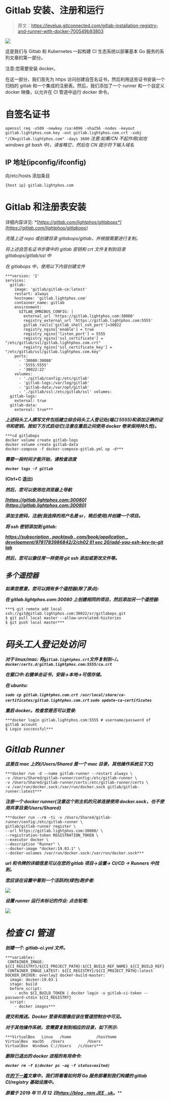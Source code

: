 # Gitlab 安装、注册和运行

> 原文：<https://levelup.gitconnected.com/gitlab-installation-registry-and-runner-with-docker-700549b93803>

![](img/2dd994097eeb4cef0aec3e16ae28f774.png)

这是我们与 Gitlab 和 Kubernetes 一起构建 CI 生态系统以部署基本 Go 服务的系列文章的第一部分。

注意:您需要安装 docker。

在这一部分，我们首先为 https 访问创建自签名证书，然后利用这些证书安装一个归档的 gitlab 和一个集成的注册表。然后，我们添加了一个 runner 和一个自定义 docker 映像，以允许在 CI 管道中运行 docker 命令。

# 自签名证书

`openssl req -x509 -newkey rsa:4096 -sha256 -nodes -keyout gitlab.lightphos.com.key -out gitlab.lightphos.com.crt -subj "/CN=gitlab.lightphos.com" -days 3600` *注意:如果/CN 不起作用(如在 windows git bash 中)，请省略它，然后在 CN 提示符下输入域名*

## IP 地址(ipconfig/ifconfig)

向/etc/hosts 添加条目

```
{host ip} gitlab.lightphos.com
```

# Gitlab 和注册表安装

详细内容详见:
*[*https://gitlab.com/lightphos/gitlabops*](https://gitlab.com/lightphos/gitlabops)*

*克隆上述 repo 或创建目录 gitlabops/gitlab，并根据需要进行复制。*

*将上述自签名证书步骤中的 gitlab 密钥和 crt 文件复制到目录 gitlabops/gitlab/ssl 中*

*在 gitlabops 中，使用以下内容创建文件*

```
***version: '2' 
services: 
  gitlab: 
    image: 'gitlab/gitlab-ce:latest' 
    restart: always 
    hostname: 'gitlab.lightphos.com' 
    container_name: gitlab 
    environment: 
      GITLAB_OMNIBUS_CONFIG: | 
        external_url 'https://gitlab.lightphos.com:30080' 
        registry_external_url 'https://gitlab.lightphos.com:5555' 
        gitlab_rails['gitlab_shell_ssh_port']=30022 
        registry_nginx['enable'] = true 
        registry_nginx['listen_port'] = 5555 
        registry_nginx['ssl_certificate'] = "/etc/gitlab/ssl/gitlab.lightphos.com.crt" 
        registry_nginx['ssl_certificate_key'] = "/etc/gitlab/ssl/gitlab.lightphos.com.key" 
    ports: 
      - '30080:30080' 
      - '5555:5555' 
      - '30022:22' 
    volumes: 
      - './gitlab/config:/etc/gitlab' 
      - 'gitlab-logs:/var/log/gitlab' 
      - 'gitlab-data:/var/opt/gitlab' 
      - './gitlab/ssl:/etc/gitlab/ssl' volumes: 
  gitlab-logs: 
    external: true 
  gitlab-data: 
    external: true***
```

***上述码头工人撰写文件包括建立综合码头工人登记处(端口 5555)和添加正确的证书和密钥。按如下方式启动它(注意在重启之间使用 docker 卷来保持持久性)。***

```
***cd gitlabops
docker volume create gitlab-logs
docker volume create gitlab-data 
docker-compose -f docker-compose-gitlab.yml up -d***
```

***需要一段时间才能开始，请检查进度***

***`docker logs -f gitlab`***

****(Ctrl+C 退出)****

***然后，您可以使用在浏览器上导航***

***[https://gitlab.lightphos.com:30080](https://gitlab.lightphos.com:30080)***

***添加主密码，注册(我选择的用户名是 sr，稍后使用)并创建一个项目。***

***将 ssh 密钥添加到 gitlab:***

***[*https://subscription . packtpub . com/book/application _ development/9781783986842/2/ch02 ll1 sec 20/add-you-ssh-key-to-git lab*](https://subscription.packtpub.com/book/application_development/9781783986842/2/ch02lvl1sec20/adding-your-ssh-key-to-gitlab)***

***然后，您可以像往常一样使用 git ssh 添加或更改文件等。***

## ***多个遥控器***

***如果您愿意，您可以拥有多个遥控器(除了原点):***

***在 gitlab.lightphos.com:30080 上创建相同的项目，然后添加另一个遥控器:***

```
***$ git remote add local ssh://git@gitlab.lightphos.com:30022/sr/gitlabops.git 
$ git pull local master --allow-unrelated-histories 
$ git push local master***
```

# ***码头工人登记处访问***

***对于 linux/mac:
将`gitlab.lightphos.crt`文件复制到~/。`docker/certs.d/gitlab.lightphos.com:5555/ca.crt`***

***在窗口中:右键单击证书，安装->本地->可信存储。***

***在 ubuntu:***

***`sudo cp gitlab.lightphos.com.crt /usr/local/share/ca-certificates/gitlab.lightphos.com.crt` `sudo update-ca-certificates`***

***重启 docker。检查您是否可以登录:***

```
***docker login gitlab.lightphos.com:5555 # username/password of gitlab account 
$ Login successful***
```

# ***Gitlab Runner***

***这是在 mac 上的(/Users/Shared 是一个 mac 目录，其他操作系统见下文)***

```
***docker run -d --name gitlab-runner --restart always \ 
-v /Users/Shared/gitlab-runner/config:/etc/gitlab-runner \ 
-v /Users/Shared/gitlab-runner/certs:/etc/gitlab-runner/certs \ 
-v /var/run/docker.sock:/var/run/docker.sock gitlab/gitlab-runner:latest***
```

***注册一个 docker runner(注意这个到主机的兄弟连接使用 docker.sock，也不使用共享目录/Users/Shared)***

```
***docker run --rm -ti -v /Users/Shared/gitlab-runner/config:/etc/gitlab-runner \ 
gitlab/gitlab-runner register \ 
--url https://gitlab.lightphos.com:30080/ \ 
--registration-token REGISTRATION_TOKEN \ 
--executor docker \ 
--description "Runner" \ 
--docker-image "docker:19.03.1" \ 
--docker-volumes /var/run/docker.sock:/var/run/docker.sock***
```

***url 和令牌的详细信息可以在您的 gitlab 项目->设置-> CI/CD -> Runners 中找到。***

***您应该在设置中看到一个活跃的(绿色)跑步者:***

***![](img/6b456187343aadefb5927cdf615cb0c4.png)***

***设置 runner 运行未标记的作业:
点击铅笔:***

***![](img/a6b03116f813ad7be290369723999a12.png)***

# ***检查 CI 管道***

***创建一个. gitlab-ci.yml 文件。***

```
***variables: 
 CONTAINER_IMAGE: ${CI_REGISTRY}/${CI_PROJECT_PATH}:${CI_BUILD_REF_NAME}_${CI_BUILD_REF}
 CONTAINER_IMAGE_LATEST: ${CI_REGISTRY}/${CI_PROJECT_PATH}:latest DOCKER_DRIVER: overlay2 docker-build-master: 
  image: docker:19.03.1 
  stage: build 
  before_script: 
    - echo $CI_BUILD_TOKEN | docker login -u gitlab-ci-token --password-stdin ${CI_REGISTRY} 
  script: 
    - docker images***
```

***提交和推送。Docker 登录和图像应该在管道控制台中可见。***

***对于其他操作系统，您需要复制到相应的目录，如下所示:***

```
***VirtualBox	Linux	/home	        /hosthome 
VirtualBox	macOS	/Users	        /Users 
VirtualBox	Windows	C://Users	/c/Users***
```

***删除已退出的 docker 进程的有用命令:***

***`docker rm -f $(docker ps -aq -f status=exited)`***

***在[的下一篇](https://blog.ramjee.uk/deploying-a-go-service-to-the-integrated-docker-registry-in-gitlab/)文章中，我们将看看如何将 Go 服务部署到我们构建的 gitlab CI/registry 基础设施中。***

****原载于 2019 年 11 月 12 日*[*https://blog . ram JEE . uk*](https://blog.ramjee.uk/docker-desktop-gitlab-and-kubernetes/)*。****